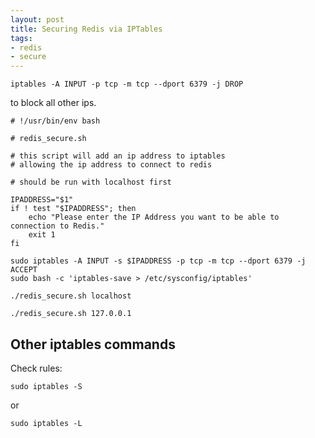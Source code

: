 ```yaml
---
layout: post
title: Securing Redis via IPTables
tags:
- redis
- secure
---
```


```
iptables -A INPUT -p tcp -m tcp --dport 6379 -j DROP
```

to block all other ips.

```
# !/usr/bin/env bash

# redis_secure.sh

# this script will add an ip address to iptables
# allowing the ip address to connect to redis

# should be run with localhost first

IPADDRESS="$1"
if ! test "$IPADDRESS"; then
    echo "Please enter the IP Address you want to be able to connection to Redis."
    exit 1
fi

sudo iptables -A INPUT -s $IPADDRESS -p tcp -m tcp --dport 6379 -j ACCEPT
sudo bash -c 'iptables-save > /etc/sysconfig/iptables'
```

`./redis_secure.sh localhost`

`./redis_secure.sh 127.0.0.1`

## Other iptables commands

Check rules:

`sudo iptables -S `

or

`sudo iptables -L`
